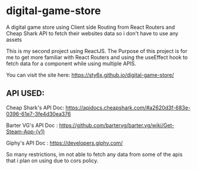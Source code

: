 # digital-game-store

A digital game store using Client side Routing from React Routers and Cheap Shark API to fetch their websites data so i don't have to use any assets

This is my second project using ReactJS. The Purpose of this project is for me to get more familiar with React Routers and using the useEffect hook to fetch data for a component while using multiple APIS.

You can visit the site here:  https://sty6x.github.io/digital-game-store/

## API USED:

Cheap Shark's API Doc: https://apidocs.cheapshark.com/#a2620d3f-683e-0396-61e7-3fe4d30ea376

Barter VG's API Doc : https://github.com/bartervg/barter.vg/wiki/Get-Steam-App-(v1)

Giphy's API Doc : https://developers.giphy.com/

So many restrictions, im not able to fetch any data from some of the apis that i plan on using due to cors policy.
